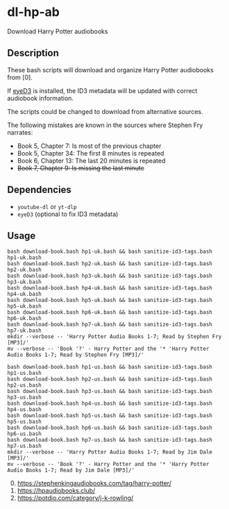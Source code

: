 # dl-hp-ab
Download Harry Potter audiobooks

## Description

These bash scripts will download and organize Harry Potter audiobooks from [0].

If [eyeD3](https://eyed3.readthedocs.io/en/latest/) is installed, the ID3 metadata will be updated with correct audiobook information.

The scripts could be changed to download from alternative sources.

The following mistakes are known in the sources where Stephen Fry narrates:
- Book 5, Chapter 7: Is most of the previous chapter
- Book 5, Chapter 34: The first 8 minutes is repeated
- Book 6, Chapter 13: The last 20 minutes is repeated
- ~~Book 7, Chapter 9: Is missing the last minute~~

## Dependencies

* `youtube-dl` or `yt-dlp`
* `eyeD3` (optional to fix ID3 metadata)

## Usage

```
bash download-book.bash hp1-uk.bash && bash sanitize-id3-tags.bash hp1-uk.bash
bash download-book.bash hp2-uk.bash && bash sanitize-id3-tags.bash hp2-uk.bash
bash download-book.bash hp3-uk.bash && bash sanitize-id3-tags.bash hp3-uk.bash
bash download-book.bash hp4-uk.bash && bash sanitize-id3-tags.bash hp4-uk.bash
bash download-book.bash hp5-uk.bash && bash sanitize-id3-tags.bash hp5-uk.bash
bash download-book.bash hp6-uk.bash && bash sanitize-id3-tags.bash hp6-uk.bash
bash download-book.bash hp7-uk.bash && bash sanitize-id3-tags.bash hp7-uk.bash
mkdir --verbose -- 'Harry Potter Audio Books 1-7; Read by Stephen Fry [MP3]/'
mv --verbose -- 'Book '?' - Harry Potter and the '* 'Harry Potter Audio Books 1-7; Read by Stephen Fry [MP3]/'

bash download-book.bash hp1-us.bash && bash sanitize-id3-tags.bash hp1-us.bash
bash download-book.bash hp2-us.bash && bash sanitize-id3-tags.bash hp2-us.bash
bash download-book.bash hp3-us.bash && bash sanitize-id3-tags.bash hp3-us.bash
bash download-book.bash hp4-us.bash && bash sanitize-id3-tags.bash hp4-us.bash
bash download-book.bash hp5-us.bash && bash sanitize-id3-tags.bash hp5-us.bash
bash download-book.bash hp6-us.bash && bash sanitize-id3-tags.bash hp6-us.bash
bash download-book.bash hp7-us.bash && bash sanitize-id3-tags.bash hp7-us.bash
mkdir --verbose -- 'Harry Potter Audio Books 1-7; Read by Jim Dale [MP3]/'
mv --verbose -- 'Book '?' - Harry Potter and the '* 'Harry Potter Audio Books 1-7; Read by Jim Dale [MP3]/'
```

0. https://stephenkingaudiobooks.com/tag/harry-potter/
0. https://hpaudiobooks.club/
0. https://potdio.com/category/j-k-rowling/
